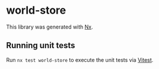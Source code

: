 # world-store

This library was generated with [Nx](https://nx.dev).

## Running unit tests

Run `nx test world-store` to execute the unit tests via [Vitest](https://vitest.dev/).

